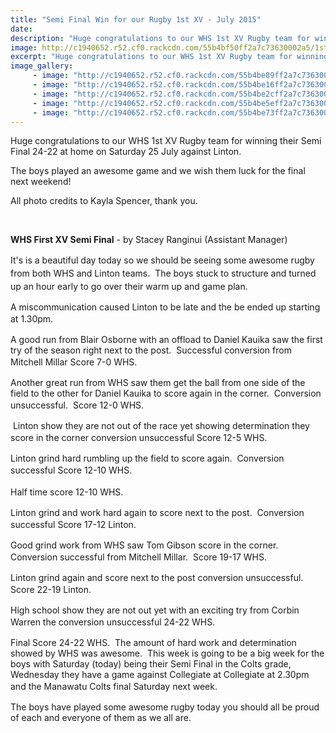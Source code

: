 ```yaml
---
title: "Semi Final Win for our Rugby 1st XV - July 2015"
date: 
description: "Huge congratulations to our WHS 1st XV Rugby team for winning their Semi Final 24-22 at home on Saturday 25 July 2015 against Linton."
image: http://c1940652.r52.cf0.rackcdn.com/55b4bf50ff2a7c73630002a5/1st-XV-v-Linton,-Semi-final-25.7.15-15.gif
excerpt: "Huge congratulations to our WHS 1st XV Rugby team for winning their Semi Final 24-22 at home on Saturday 25 July 2015 against Linton."
image_gallery:
     - image: "http://c1940652.r52.cf0.rackcdn.com/55b4be89ff2a7c736300029f/1st-XV-v-Linton,-Semi-final-25.7.15-12.gif"
     - image: "http://c1940652.r52.cf0.rackcdn.com/55b4be16ff2a7c7363000295/1st-XV-v-Linton,-Semi-final-25.7.15-7.gif"
     - image: "http://c1940652.r52.cf0.rackcdn.com/55b4be2cff2a7c7363000297/1st-XV-v-Linton,-Semi-final-25.7.15-8.gif"
     - image: "http://c1940652.r52.cf0.rackcdn.com/55b4be5eff2a7c736300029b/1st-XV-v-Linton,-Semi-final-25.7.15-10.gif"
     - image: "http://c1940652.r52.cf0.rackcdn.com/55b4be73ff2a7c736300029d/1st-XV-v-Linton,-Semi-final-25.7.15-11.gif"
---
```


<p>Huge congratulations to our WHS 1st XV Rugby team for winning their Semi Final 24-22 at home on Saturday 25 July against Linton.</p>
<p><span>The boys played an awesome game and we wish them luck for the final next weekend! </span></p>
<p><span>All photo credits to Kayla Spencer, thank you.</span></p>
<p>&nbsp;</p>
<p><strong>WHS First XV Semi Final</strong>&nbsp;- by Stacey Ranginui (Assistant Manager)&nbsp;</p>
<p><span style="line-height: 1.5;">It's is a beautiful day today so we should be seeing some awesome rugby from both WHS and Linton teams.&nbsp; The boys stuck to structure and turned up an hour early to go over their warm up and game plan.&nbsp;</span><span style="line-height: 1.5;">&nbsp;</span></p>
<p>A miscommunication caused Linton to be late and the be ended up starting at 1.30pm.<span style="line-height: 1.5;">&nbsp;</span></p>
<p>A good run from Blair Osborne with an offload to Daniel Kauika saw the first try of the season right next to the post.&nbsp; Successful conversion from Mitchell Millar Score 7-0 WHS.<span style="line-height: 1.5;">&nbsp;</span></p>
<p>Another great run from WHS saw them get the ball from one side of the field to the other for Daniel Kauika to score again in the corner.&nbsp; Conversion unsuccessful.&nbsp; Score 12-0 WHS.<span style="line-height: 1.5;">&nbsp;</span></p>
<p>&nbsp;Linton show they are not out of the race yet showing determination they score in the corner conversion unsuccessful Score 12-5 WHS.<span style="line-height: 1.5;">&nbsp;</span></p>
<p>Linton grind hard rumbling up the field to score again.&nbsp; Conversion successful Score 12-10 WHS.<span style="line-height: 1.5;">&nbsp;</span></p>
<p>Half time score 12-10 WHS.<span style="line-height: 1.5;">&nbsp;</span></p>
<p>Linton grind and work hard again to score next to the post.&nbsp; Conversion successful Score 17-12 Linton.<span style="line-height: 1.5;">&nbsp;</span></p>
<p>Good grind work from WHS saw Tom Gibson score in the corner.&nbsp; Conversion successful from Mitchell Millar.&nbsp; Score 19-17 WHS.<span style="line-height: 1.5;">&nbsp;</span></p>
<p>Linton grind again and score next to the post conversion unsuccessful.&nbsp; Score 22-19 Linton.<span style="line-height: 1.5;">&nbsp;</span></p>
<p>High school show they are not out yet with an exciting try from Corbin Warren the conversion unsuccessful 24-22 WHS.<span style="line-height: 1.5;">&nbsp;</span></p>
<p>Final Score 24-22 WHS.&nbsp; The amount of hard work and determination showed by WHS was awesome.&nbsp; This week is going to be a big week for the boys with Saturday (today) being their Semi Final in the Colts grade, Wednesday they have a game against Collegiate at Collegiate at 2.30pm and the Manawatu Colts final Saturday next week.<span style="line-height: 1.5;">&nbsp;</span></p>
<p>The boys have played some awesome rugby today you should all be proud of each and everyone of them as we all are.</p>

